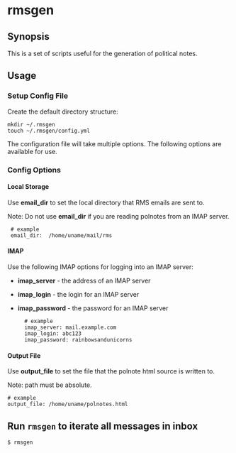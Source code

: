 # rmsgen

## Synopsis 
This is a set of scripts useful for the generation of political notes. 

## Usage

### Setup Config File

Create the default directory structure:

    mkdir ~/.rmsgen
    touch ~/.rmsgen/config.yml

The configuration file will take multiple options. The following options are available for use.

### Config Options

#### Local Storage

Use __email_dir__ to set the local directory that RMS emails are sent to.

Note: Do not use __email_dir__ if you are reading polnotes from an IMAP server.

     # example
     email_dir:  /home/uname/mail/rms

#### IMAP

Use the following IMAP options for logging into an IMAP server:  

* __imap_server__ - the address of an IMAP server
* __imap_login__ - the login for an IMAP server
* __imap_password__ - the password for an IMAP server


        # example
        imap_server: mail.example.com
        imap_login: abc123
        imap_password: rainbowsandunicorns

#### Output File

Use __output_file__ to set the file that the polnote html source is written to.

Note: path must be absolute.

    # example
    output_file: /home/uname/polnotes.html

## Run `rmsgen` to iterate all messages in inbox

    $ rmsgen
